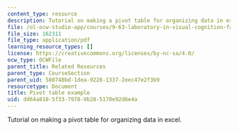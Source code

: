 ```yaml
---
content_type: resource
description: Tutorial on making a pivot table for organizing data in excel.
file: /ol-ocw-studio-app/courses/9-63-laboratory-in-visual-cognition-fall-2009/dd64a8105f3379789b285170e92d6e4a_MIT9_63F09_rr04.pdf
file_size: 162311
file_type: application/pdf
learning_resource_types: []
license: https://creativecommons.org/licenses/by-nc-sa/4.0/
ocw_type: OCWFile
parent_title: Related Resources
parent_type: CourseSection
parent_uid: 580748bd-1dea-9228-1337-2eec47e2f3b9
resourcetype: Document
title: Pivot table example
uid: dd64a810-5f33-7978-9b28-5170e92d6e4a
---
```

Tutorial on making a pivot table for organizing data in excel.